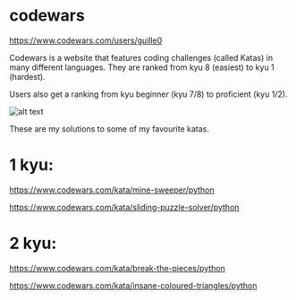 # codewars
https://www.codewars.com/users/guille0

Codewars is a website that features coding challenges (called Katas) in many different languages.
They are ranked from kyu 8 (easiest) to kyu 1 (hardest).

Users also get a ranking from kyu beginner (kyu 7/8) to proficient (kyu 1/2).

![alt text](https://raw.githubusercontent.com/guille0/codewars/blob/master/codewars.png)

These are my solutions to some of my favourite katas.

# 1 kyu:

https://www.codewars.com/kata/mine-sweeper/python

https://www.codewars.com/kata/sliding-puzzle-solver/python

# 2 kyu:

https://www.codewars.com/kata/break-the-pieces/python

https://www.codewars.com/kata/insane-coloured-triangles/python
